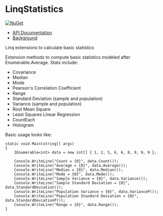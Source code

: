 LinqStatistics
==============

[![NuGet](https://img.shields.io/nuget/dt/LinqStatistics)](https://www.nuget.org/packages/LinqStatistics/)

- [API Documentation](https://dkackman.github.io/LinqStatistics/)
- [Background](http://www.codeproject.com/Articles/42492/Using-LINQ-to-Calculate-Basic-Statistics)

Linq extensions to calculate basic statistics

Extension methods to compute basic statistics modeled after Enumerable.Average. Stats include:

- Covariance
- Median
- Mode
- Pearson's Correlation Coefficient
- Range
- Standard Deviation (sample and population)
- Variance (sample and population)
- Root Mean Square
- Least Squares Linear Regression
- CountEach
- Histogram

Basic usage looks like:

    static void Main(string[] args)
    {
        IEnumerable<int> data = new int[] { 1, 2, 5, 6, 6, 8, 9, 9, 9 };

        Console.WriteLine("Count = {0}", data.Count());
        Console.WriteLine("Average = {0}", data.Average());
        Console.WriteLine("Median = {0}", data.Median());
        Console.WriteLine("Mode = {0}", data.Mode());
        Console.WriteLine("Sample Variance = {0}", data.Variance());
        Console.WriteLine("Sample Standard Deviation = {0}", data.StandardDeviation());
        Console.WriteLine("Population Variance = {0}", data.VarianceP());
        Console.WriteLine("Population Standard Deviation = {0}", data.StandardDeviationP());
        Console.WriteLine("Range = {0}", data.Range());
    }
